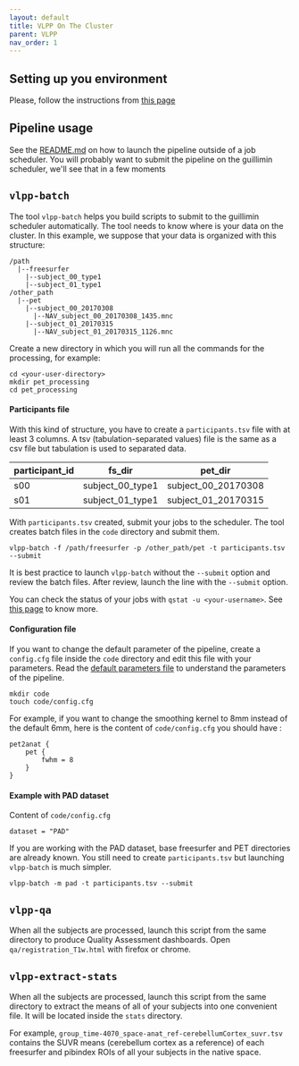 ```yaml
---
layout: default
title: VLPP On The Cluster
parent: VLPP
nav_order: 1
---
```


## Setting up you environment

Please, follow the instructions from [this page](../../project-space/neuroimaging-softwares)

## Pipeline usage

See the [README.md][vlpp-readme] on how to launch the pipeline outside of a job scheduler. You will probably want to submit the pipeline on the guillimin scheduler, we'll see that in a few moments

## `vlpp-batch`

The tool `vlpp-batch` helps you build scripts to submit to the guillimin scheduler automatically. The tool needs to know where is your data on the cluster. In this example, we suppose that your data is organized with this structure:

```
/path
  |--freesurfer
    |--subject_00_type1
    |--subject_01_type1
/other_path
  |--pet
    |--subject_00_20170308
      |--NAV_subject_00_20170308_1435.mnc
    |--subject_01_20170315
      |--NAV_subject_01_20170315_1126.mnc
```

Create a new directory in which you will run all the commands for the processing, for example:

```
cd <your-user-directory>
mkdir pet_processing
cd pet_processing
```

#### Participants file

With this kind of structure, you have to create a `participants.tsv` file with at least 3 columns. A tsv (tabulation-separated values) file is the same as a csv file but tabulation is used to separated data.

| participant_id | fs_dir | pet_dir |
| --- | --- | --- |
| s00 | subject_00_type1 | subject_00_20170308 |
| s01 | subject_01_type1 | subject_01_20170315 |

With `participants.tsv` created, submit your jobs to the scheduler. The tool creates batch files in the `code` directory and submit them.

`vlpp-batch -f /path/freesurfer -p /other_path/pet -t participants.tsv --submit`

It is best practice to launch `vlpp-batch` without the `--submit` option and review the batch files. After review, launch the line with the `--submit` option.

You can check the status of your jobs with `qstat -u <your-username>`. See [this page][mcgillHPC-job] to know more.

#### Configuration file

If you want to change the default parameter of the pipeline, create a `config.cfg` file inside the `code` directory and edit this file with your parameters. Read the [default parameters file][vlpp-default] to understand the parameters of the pipeline.

```
mkdir code
touch code/config.cfg
```

For example, if you want to change the smoothing kernel to 8mm instead of the default 6mm, here is the content of
`code/config.cfg` you should have :

```
pet2anat {
    pet {
        fwhm = 8
    }
}
```

#### Example with PAD dataset

Content of `code/config.cfg`

```
dataset = "PAD"
```

If you are working with the PAD dataset, base freesurfer and PET directories are already known. You still need to create `participants.tsv` but launching `vlpp-batch` is much simpler.

`vlpp-batch -m pad -t participants.tsv --submit`

## `vlpp-qa`

When all the subjects are processed, launch this script from the same directory to produce Quality Assessment dashboards. Open `qa/registration_T1w.html` with firefox or chrome.

## `vlpp-extract-stats`

When all the subjects are processed, launch this script from the same directory to extract the means of all of your subjects into one convenient file. It will be located inside the `stats` directory.

For example, `group_time-4070_space-anat_ref-cerebellumCortex_suvr.tsv` contains the SUVR means (cerebellum cortex as a reference) of each freesurfer and pibindex ROIs of all your subjects in the native space.

[vlpp-readme]: https://github.com/villeneuvelab/vlpp/blob/master/README.md
[mcgillHPC-job]: http://www.hpc.mcgill.ca/index.php/starthere/81-doc-pages/91-guillimin-job-submit#h1-job-management-commands
[vlpp-default]: https://github.com/villeneuvelab/vlpp/blob/master/config/default.config
